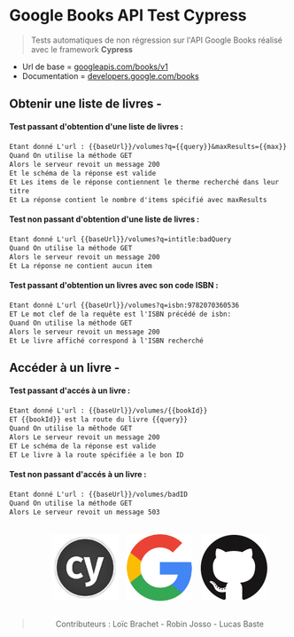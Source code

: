 # Google Books API Test Cypress
> Tests automatiques de non régression sur l'API Google Books réalisé avec le framework **Cypress**

- Url de base = [googleapis.com/books/v1](https://www.googleapis.com/books/v1)
- Documentation = [developers.google.com/books](https://developers.google.com/books)
## Obtenir une liste de livres -
#### Test passant d'obtention d'une liste de livres :
```
Etant donné L'url : {{baseUrl}}/volumes?q={{query}}&maxResults={{max}}
Quand On utilise la méthode GET
Alors le serveur revoit un message 200
Et le schéma de la réponse est valide
Et Les items de le réponse contiennent le therme recherché dans leur titre
Et La réponse contient le nombre d'items spécifié avec maxResults
```
#### Test non passant d'obtention d'une liste de livres :
```
Etant donné L'url {{baseUrl}}/volumes?q=intitle:badQuery
Quand On utilise la méthode GET
Alors le serveur revoit un message 200
Et La réponse ne contient aucun item
```
#### Test passant d'obtention un livres avec son code ISBN :
```
Etant donné L'url {{baseUrl}}/volumes?q=isbn:9782070360536
ET Le mot clef de la requête est l'ISBN précédé de isbn:
Quand On utilise la méthode GET
Alors le serveur revoit un message 200
Et Le livre affiché correspond à l'ISBN recherché
```
## Accéder à un livre -
#### Test passant d'accés à un livre :
```
Etant donné L'url : {{baseUrl}}/volumes/{{bookId}}
ET {{bookId}} est la route du livre {{query}}
Quand On utilise la mêthode GET
Alors Le serveur revoit un message 200
ET Le schéma de la réponse est valide
ET Le livre à la route spécifiée a le bon ID
```
#### Test non passant d'accés à un livre :
```
Etant donné L'url : {{baseUrl}}/volumes/badID  
Quand On utilise la méthode GET
Alors Le serveur revoit un message 503
```

<div style="display: flex; justify-content: space-between; padding: 1.2rem 2.4rem 1.2rem 4.8rem"><img src= "assets/pics/Cypress-logo.png" height= 120 width= 120></img><img src= "assets/pics/Google-logo.png" height= 120 width= 120></img><img src= "assets/pics/GitHub-logo.png" height= 120 width= 120></img></div>

> <p align="center"> Contributeurs : Loïc Brachet - Robin Josso - Lucas Baste </p>